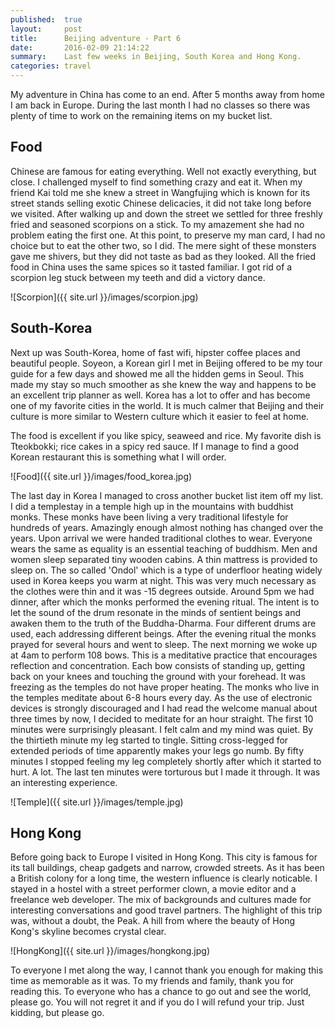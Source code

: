 ```yaml
---
published:  true
layout:     post
title:      Beijing adventure - Part 6
date:       2016-02-09 21:14:22
summary:    Last few weeks in Beijing, South Korea and Hong Kong.
categories: travel
---
```


My adventure in China has come to an end. After 5 months away from home I am back in Europe. During the last month I had no classes so there was plenty of time to work on the remaining items on my bucket list.

## Food
Chinese are famous for eating everything. Well not exactly everything, but close. I challenged myself to find something crazy and eat it. When my friend Kai told me she knew a street in Wangfujing which is known for its street stands selling exotic Chinese delicacies, it did not take long before we visited. After walking up and down the street we settled for three freshly fried and seasoned scorpions on a stick. To my amazement she had no problem eating the first one. At this point, to preserve my man card, I had no choice but to eat the other two, so I did. The mere sight of these monsters gave me shivers, but they did not taste as bad as they looked. All the fried food in China uses the same spices so it tasted familiar. I got rid of a scorpion leg stuck between my teeth and did a victory dance.        

![Scorpion]({{ site.url }}/images/scorpion.jpg)

## South-Korea
Next up was South-Korea, home of fast wifi, hipster coffee places and beautiful people. Soyeon, a Korean girl I met in Beijing offered to be my tour guide for a few days and showed me all the hidden gems in Seoul. This made my stay so much smoother as she knew the way and happens to be an excellent trip planner as well. Korea has a lot to offer and has become one of my favorite cities in the world. It is much calmer that Beijing and their culture is more similar to Western culture which it easier to feel at home.

The food is excellent if you like spicy, seaweed and rice. My favorite dish is Tteokbokki; rice cakes in a spicy red sauce. If I manage to find a good Korean restaurant this is something what I will order.

![Food]({{ site.url }}/images/food_korea.jpg)

The last day in Korea I managed to cross another bucket list item off my list. I did a templestay in a temple high up in the mountains with buddhist monks. These monks have been living a very traditional lifestyle for hundreds of years. Amazingly enough almost nothing has changed over the years.
Upon arrival we were handed traditional clothes to wear. Everyone wears the same as equality is an essential teaching of buddhism. Men and women sleep separated tiny wooden cabins. A thin mattress is provided to sleep on. The so called 'Ondol' which is a type of underfloor heating widely used in Korea keeps you warm at night. This was very much necessary as the clothes were thin and it was -15 degrees outside.
Around 5pm we had dinner, after which the monks performed the evening ritual. The intent is to let the sound of the drum resonate in the minds of sentient beings and awaken them to the truth of the Buddha-Dharma. Four different drums are used, each addressing different beings.
After the evening ritual the monks prayed for several hours and went to sleep. The next morning we woke up at 4am to perform 108 bows. This is a meditative practice that encourages reflection and concentration. Each bow consists of standing up, getting back on your knees and touching the ground with your forehead. It was freezing as the temples do not have proper heating.
The monks who live in the temples meditate about 6-8 hours every day. As the use of electronic devices is strongly discouraged and I had read the welcome manual about three times by now, I decided to meditate for an hour straight. The first 10 minutes were surprisingly pleasant. I felt calm and my mind was quiet. By the thirtieth minute my leg started to tingle. Sitting cross-legged for extended periods of time apparently makes your legs go numb. By fifty minutes I stopped feeling my leg completely shortly after which it started to hurt. A lot. The last ten minutes were torturous but I made it through.
It was an interesting experience.

![Temple]({{ site.url }}/images/temple.jpg)

## Hong Kong
Before going back to Europe I visited in Hong Kong. This city is famous for its tall buildings, cheap gadgets and narrow, crowded streets. As it has been a British colony for a long time, the western influence is clearly noticable.
I stayed in a hostel with a street performer clown, a movie editor and a freelance web developer. The mix of backgrounds and cultures made for interesting conversations and good travel partners.
The highlight of this trip was, without a doubt, the Peak. A hill from where the beauty of Hong Kong's skyline becomes crystal clear.

![HongKong]({{ site.url }}/images/hongkong.jpg)

To everyone I met along the way, I cannot thank you enough for making this time as memorable as it was. To my friends and family, thank you for reading this. To everyone who has a chance to go out and see the world, please go. You will not regret it and if you do I will refund your trip. Just kidding, but please go.